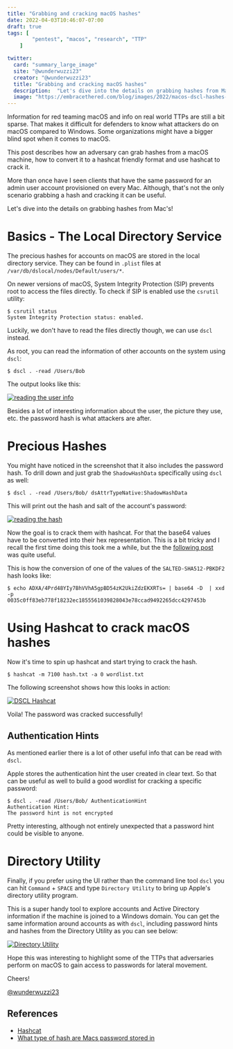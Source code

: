 ```yaml
---
title: "Grabbing and cracking macOS hashes"
date: 2022-04-03T10:46:07-07:00
draft: true
tags: [
        "pentest", "macos", "research", "TTP"
    ]

twitter:
  card: "summary_large_image"
  site: "@wunderwuzzi23"
  creator: "@wunderwuzzi23"
  title: "Grabbing and cracking macOS hashes"
  description:  "Let's dive into the details on grabbing hashes from Mac's!"
  image: "https://embracethered.com/blog/images/2022/macos-dscl-hashes-2.png"
---
```


Information for red teaming macOS and info on real world TTPs are still a bit sparse. That makes it difficult for defenders to know what attackers do on macOS compared to Windows. Some organizations might have a bigger blind spot when it comes to macOS. 


This post describes how an adversary can grab hashes from a macOS machine, how to convert it to a hashcat friendly format and use hashcat to crack it. 

More than once have I seen clients that have the same password for an admin user account provisioned on every Mac. Although, that's not the only scenario grabbing a hash and cracking it can be useful.

Let's dive into the details on grabbing hashes from Mac's!


# Basics - The Local Directory Service

The precious hashes for accounts on macOS are stored in the local directory service. They can be found in `.plist` files at `/var/db/dslocal/nodes/Default/users/*`.

On newer versions of macOS, System Integrity Protection (SIP) prevents root to access the files directly. To check if SIP is enabled use the `csrutil` utility:

```
$ csrutil status
System Integrity Protection status: enabled.
```

Luckily, we don't have to read the files directly though, we can use `dscl` instead. 

As root, you can read the information of other accounts on the system using `dscl`:

```
$ dscl . -read /Users/Bob
```

The output looks like this:

[![reading the user info](/blog/images/2022/macos-dscl-hashes.png)](/blog/images/2022/macos-dscl-hashes.png)

Besides a lot of interesting information about the user, the picture they use, etc. the password hash is what attackers are after. 


# Precious Hashes

You might have noticed in the screenshot that it also includes the password hash. To drill down and just grab the `ShadowHashData` specifically using `dscl` as well:

```
$ dscl . -read /Users/Bob/ dsAttrTypeNative:ShadowHashData
```

This will print out the hash and salt of the account's password:

[![reading the hash](/blog/images/2022/macos-dscl-hashes-2.png)](/blog/images/2022/macos-dscl-hashes-2.png)

Now the goal is to crack them with hashcat. For that the base64 values have to be converted into their hex representation. This is a bit tricky and I recall the first time doing this took me a while, but the the [following post](https://apple.stackexchange.com/questions/220729/what-type-of-hash-are-a-macs-password-stored-in/220863) was quite useful.

This is how the conversion of one of the values of the `SALTED-SHA512-PBKDF2` hash looks like:

```
$ echo ADXA/4Prd48YIy7BhVVhA5gpBD54zK2UkiZdzEKXRTs= | base64 -D  | xxd -p
0035c0ff83eb778f18232ec1855561039828043e78ccad9492265dcc4297453b
```

# Using Hashcat to crack macOS hashes

Now it's time to spin up hashcat and start trying to crack the hash.

```
$ hashcat -m 7100 hash.txt -a 0 wordlist.txt
```

The following screenshot shows how this looks in action:

[![DSCL Hashcat](/blog/images/2022/macos-dscl-hashes-3.png)](/blog/images/2022/macos-dscl-hashes-3.png)


Voila! The password was cracked successfully!


## Authentication Hints

As mentioned earlier there is a lot of other useful info that can be read with `dscl`. 

Apple stores the authentication hint the user created in clear text. So that can be useful as well to build a good wordlist for cracking a specific password:

```
$ dscl . -read /Users/Bob/ AuthenticationHint
Authentication Hint:
The password hint is not encrypted
```

Pretty interesting, although not entirely unexpected that a password hint could be visible to anyone.


# Directory Utility

Finally, if you prefer using the UI rather than the command line tool `dscl` you can hit `Command` + `SPACE` and type `Directory Utility` to bring up Apple's directory utility program. 

This is a super handy tool to explore accounts and Active Directory information if the machine is joined to a Windows domain. You can get the same information around accounts as with `dscl`, including password hints and hashes from the Directory Utility as you can see below:

[![Directory Utility](/blog/images/2022/macos-directory-utility.png)](/blog/images/2022/macos-directory-utility.png)

Hope this was interesting to highlight some of the TTPs that adversaries perform on macOS to gain access to passwords for lateral movement.


Cheers!

[@wunderwuzzi23](https://twitter.com/wunderwuzzi23)


## References

* [Hashcat](https://hashcat.net/hashcat/)
* [What type of hash are Macs password stored in](https://apple.stackexchange.com/questions/220729/what-type-of-hash-are-a-macs-password-stored-in/220863)
